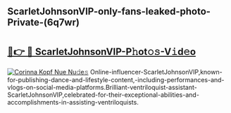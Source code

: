 ## ScarletJohnsonVIP-only-fans​-leaked-photo​-Private-(6q7wr)


# <h2><a href="https://mediaupload.pro?title=ScarletJohnsonVIP&ref=git">🔗👉 🔴 ScarletJohnsonVIP-P𝚑ot𝚘𝚜-V𝚒d𝚎o</a></h2>

[![Corinna Kopf Nue Nu𝚍e𝚜](https://i.imgur.com/0qMVB7G.gif)](https://mediaupload.pro?title=ScarletJohnsonVIP&ref=git)
Online-influencer-ScarletJohnsonVIP,known-for-publishing-dance-and-lifestyle-content,-including-performances-and-vlogs-on-social-media-platforms.Brilliant-ventriloquist-assistant-ScarletJohnsonVIP,celebrated-for-their-exceptional-abilities-and-accomplishments-in-assisting-ventriloquists.  